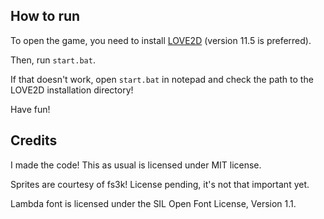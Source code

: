 ## How to run

To open the game, you need to install [LOVE2D](https://love2d.org/) (version 11.5 is preferred).

Then, run `start.bat`.

If that doesn't work, open `start.bat` in notepad and check the path to the LOVE2D installation directory!

Have fun!



## Credits

I made the code! This as usual is licensed under MIT license.

Sprites are courtesy of fs3k! License pending, it's not that important yet.

Lambda font is licensed under the SIL Open Font License, Version 1.1.